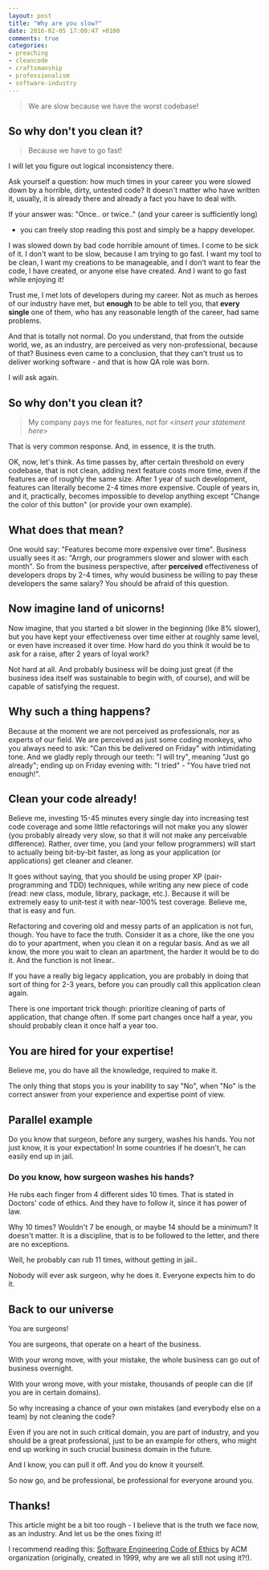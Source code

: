 ```yaml
---
layout: post
title: "Why are you slow?"
date: 2016-02-05 17:09:47 +0100
comments: true
categories: 
- preaching
- cleancode
- craftsmanship
- professionalism
- software-industry
---
```


> We are slow because we have the worst codebase!

## So why don't you clean it?

> Because we have to go fast!

I will let you figure out logical inconsistency there.

Ask yourself a question: how much times in your career you were slowed down by
a horrible, dirty, untested code? It doesn't matter who have written it,
usually, it is already there and already a fact you have to deal with.

If your answer was: "Once.. or twice.." (and your career is sufficiently long)
- you can freely stop reading this post and simply be a happy developer.

I was slowed down by bad code horrible amount of times. I come to be sick of
it. I don't want to be slow, because I am trying to go fast. I want my tool to
be clean, I want my creations to be manageable, and I don't want to fear the
code, I have created, or anyone else have created. And I want to go fast while
enjoying it!

Trust me, I met lots of developers during my career. Not as much as heroes of
our industry have met, but **enough** to be able to tell you, that **every
single** one of them, who has any reasonable length of the career, had same
problems.

And that is totally not normal. Do you understand, that from the outside world,
we, as an industry, are perceived as very non-professional, because of that?
Business even came to a conclusion, that they can't trust us to deliver working
software - and that is how QA role was born.

I will ask again.

## So why don't you clean it?

> My company pays me for features, not for <*insert your statement here*>

That is very common response. And, in essence, it is the truth.

OK, now, let's think. As time passes by, after certain threshold on every
codebase, that is not clean, adding next feature costs more time, even if the
features are of roughly the same size. After 1 year of such development,
features can literally become 2-4 times more expensive. Couple of years in, and
it, practically, becomes impossible to develop anything except "Change the
color of this button" (or provide your own example).

## What does that mean?

One would say: "Features become more expensive over time". Business usually
sees it as: "Arrgh, our programmers slower and slower with each month". So from
the business perspective, after **perceived** effectiveness of developers drops
by 2-4 times, why would business be willing to pay these developers the same
salary? You should be afraid of this question.

## Now imagine land of unicorns!

Now imagine, that you started a bit slower in the beginning (like 8% slower),
but you have kept your effectiveness over time either at roughly same level, or
even have increased it over time. How hard do you think it would be to ask for
a raise, after 2 years of loyal work?

Not hard at all. And probably business will be doing just great (if the
business idea itself was sustainable to begin with, of course), and will be
capable of satisfying the request.

## Why such a thing happens?

Because at the moment we are not perceived as professionals, nor as experts of
our field. We are perceived as just some coding monkeys, who you always need to
ask: "Can this be delivered on Friday" with intimidating tone. And we gladly
reply through our teeth: "I will try", meaning "Just go already"; ending up on
Friday evening with: "I tried" - "You have tried not enough!".

## Clean your code already!

Believe me, investing 15-45 minutes every single day into increasing test code
coverage and some little refactorings will not make you any slower (you
probably already very slow, so that it will not make any perceivable
difference). Rather, over time, you (and your fellow programmers) will start to
actually being bit-by-bit faster, as long as your application (or applications)
get cleaner and cleaner.

It goes without saying, that you should be using proper XP (pair-programming
and TDD) techniques, while writing any new piece of code (read: new class,
module, library, package, etc.). Because it will be extremely easy to unit-test
it with near-100% test coverage. Believe me, that is easy and fun.

Refactoring and covering old and messy parts of an application is not fun,
though. You have to face the truth. Consider it as a chore, like the one you do
to your apartment, when you clean it on a regular basis. And as we all know,
the more you wait to clean an apartment, the harder it would be to do it. And
the function is not linear..

If you have a really big legacy application, you are probably in doing that
sort of thing for 2-3 years, before you can proudly call this application clean
again.

There is one important trick though: prioritize cleaning of parts of
application, that change often. If some part changes once half a year, you
should probably clean it once half a year too.

## You are hired for your expertise!

Believe me, you do have all the knowledge, required to make it.

The only thing that stops you is your inability to say "No", when "No" is the
correct answer from your experience and expertise point of view.

## Parallel example

Do you know that surgeon, before any surgery, washes his hands. You not just
know, it is your expectation! In some countries if he doesn't, he can easily
end up in jail.

### Do you know, how surgeon washes his hands?

He rubs each finger from 4 different sides 10 times. That is stated in Doctors'
code of ethics. And they have to follow it, since it has power of law.

Why 10 times? Wouldn't 7 be enough, or maybe 14 should be a minimum? It doesn't
matter. It is a discipline, that is to be followed to the letter, and there are
no exceptions.

Well, he probably can rub 11 times, without getting in jail..

Nobody will ever ask surgeon, why he does it. Everyone expects him to do it.

## Back to our universe

You are surgeons!

You are surgeons, that operate on a heart of the business.

With your wrong move, with your mistake, the whole business can go out of
business overnight.

With your wrong move, with your mistake, thousands of people can die (if you
are in certain domains).

So why increasing a chance of your own mistakes (and everybody else on a team)
by not cleaning the code?

Even if you are not in such critical domain, you are part of industry, and you
should be a great professional, just to be an example for others, who might end
up working in such crucial business domain in the future.

And I know, you can pull it off. And you do know it yourself.

So now go, and be professional, be professional for everyone around you.

## Thanks!

This article might be a bit too rough - I believe that is the truth we face
now, as an industry. And let us be the ones fixing it!

I recommend reading this: [Software Engineering Code of Ethics](http://acm.org/about/se-code)
by ACM organization (originally, created in 1999, why are we all still not
using it?!).
